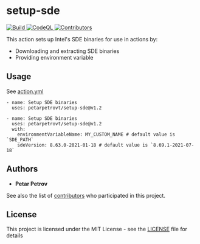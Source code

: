 # setup-sde

<p align="left">
    <a href="https://github.com/petarpetrovt/setup-sde/actions/workflows/build.yml" alt="Build">
        <img alt="Build" src="https://github.com/petarpetrovt/setup-sde/actions/workflows/build.yml/badge.svg" />
    </a>
    <a href="https://github.com/petarpetrovt/setup-sde/actions?query=workflow%3ACodeQL" alt="CodeQL">
        <img alt="CodeQL" src="https://github.com/petarpetrovt/setup-sde/workflows/CodeQL/badge.svg?branch=main" />
    </a>
    <a href="https://github.com/petarpetrovt/setup-sde/graphs/contributors" alt="Contributors">
        <img alt="Contributors" src="https://img.shields.io/github/contributors/petarpetrovt/setup-sde?label=Contributors">
    </a>
</p>

This action sets up Intel's SDE binaries for use in actions by:

* Downloading and extracting SDE binaries
* Providing environment variable

## Usage

See [action.yml](action.yml)

```YML
- name: Setup SDE binaries
  uses: petarpetrovt/setup-sde@v1.2
```

```YML
- name: Setup SDE binaries
  uses: petarpetrovt/setup-sde@v1.2
  with:
    environmentVariableName: MY_CUSTOM_NAME # default value is `SDE_PATH`
    sdeVersion: 8.63.0-2021-01-18 # default value is `8.69.1-2021-07-18`
```

## Authors

* **Petar Petrov**

See also the list of [contributors](https://github.com/SharpPTP/setup-sde/graphs/contributors) who participated in this project.

## License

This project is licensed under the MIT License - see the [LICENSE](LICENSE) file for details
